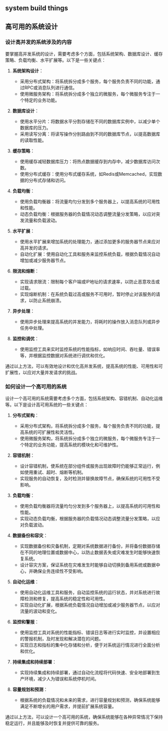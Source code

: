 ## system build things 


## 高可用的系统设计

### 设计高并发的系统涉及的内容

要掌握高并发系统的设计，需要考虑多个方面，包括系统架构、数据库设计、缓存策略、负载均衡、水平扩展等。以下是一些关键点：

1. **系统架构设计**：
   - 采用分布式架构：将系统拆分成多个服务，每个服务负责不同的功能，通过RPC或消息队列进行通信。
   - 使用微服务架构：将系统拆分成多个独立的微服务，每个微服务专注于一个特定的业务功能。

2. **数据库设计**：
   - 使用水平分片：将数据水平分割存储在不同的数据库实例中，以减少单个数据库的压力。
   - 采用读写分离：将读写操作分别路由到不同的数据库节点，以提高数据库的读取性能。

3. **缓存策略**：
   - 使用缓存减轻数据库压力：将热点数据缓存到内存中，减少数据库访问次数。
   - 使用分布式缓存：使用分布式缓存系统，如Redis或Memcached，实现数据的分布式存储和访问。

4. **负载均衡**：
   - 使用负载均衡器：将流量均匀分发到多个服务器上，以提高系统的可用性和性能。
   - 动态负载均衡：根据服务器的负载情况动态调整流量分发策略，以应对突发流量和负载波动。

5. **水平扩展**：
   - 使用水平扩展来增加系统的处理能力，通过添加更多的服务器节点来应对高并发的请求。
   - 自动化扩展：使用自动化工具和服务来监控系统负载，根据负载情况自动增加或减少服务器节点。

6. **限流和熔断**：
   - 实现请求限流：限制每个客户端或IP地址的请求速率，以防止恶意攻击或过载。
   - 实现熔断机制：在系统负载过高或服务不可用时，暂时停止对该服务的请求，以防止系统崩溃。

7. **异步处理**：
   - 使用异步处理来提高系统的并发能力，将耗时的操作放入消息队列或异步任务中处理。

8. **监控和调优**：
   - 使用监控工具来实时监控系统的性能指标，如响应时间、吞吐量、错误率等，并根据监控数据对系统进行调优和优化。

通过以上方法，可以有效地设计和优化高并发系统，提高系统的性能、可用性和可扩展性，以应对大量并发请求的挑战。


### 如何设计一个高可用的系统

设计一个高可用的系统需要考虑多个方面，包括系统架构、容错机制、自动化运维等。以下是设计高可用系统的一些关键点：

1. **分布式架构**：
   - 采用分布式架构，将系统拆分成多个服务，每个服务负责不同的功能，提高系统的可扩展性和灵活性。
   - 使用微服务架构，将系统拆分成多个独立的微服务，每个微服务专注于一个特定的业务功能，提高系统的模块化和可维护性。

2. **容错机制**：
   - 设计容错机制，使系统在部分组件或服务出现故障时仍能够正常运行，例如使用重试、超时、熔断等机制。
   - 实现服务的自动恢复，及时检测并替换故障节点，确保系统的可用性不受影响。

3. **负载均衡**：
   - 使用负载均衡器将流量均匀分发到多个服务器上，以提高系统的可用性和性能。
   - 实现动态负载均衡，根据服务器的负载情况动态调整流量分发策略，以应对负载波动。

4. **数据备份和容灾**：
   - 实现数据备份和灾备机制，定期对系统数据进行备份，并将备份数据存储在不同的地理位置或数据中心，以防止数据丢失或灾难发生时能够快速恢复系统。
   - 设计容灾方案，保证系统在灾难发生时能够自动切换到备用系统或数据中心，并确保业务连续性不受影响。

5. **自动化运维**：
   - 使用自动化运维工具和服务，自动监控系统的运行状态，并对系统进行故障检测和修复，提高系统的稳定性和可用性。
   - 实现自动化扩展，根据系统负载情况自动增加或减少服务器节点，以应对流量的波动和变化。

6. **监控和警报**：
   - 使用监控工具对系统的性能指标、错误日志等进行实时监控，并设置相应的警报机制，及时发现和解决潜在的问题。
   - 实现日志和指标的集中化存储和分析，便于对系统运行情况进行全面分析和优化。

7. **持续集成和持续部署**：
   - 实现持续集成和持续部署，通过自动化流程将代码快速、安全地部署到生产环境，减少人为错误和系统停机时间。

8. **容量规划和预测**：
   - 根据系统的负载情况和未来的需求，进行容量规划和预测，确保系统能够满足不断增长的用户需求，并提前扩展系统容量。

通过以上方法，可以设计一个高可用的系统，确保系统能够在各种异常情况下保持稳定运行，并且能够及时恢复并提供可靠的服务。


### 
